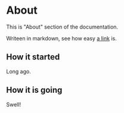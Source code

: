 # About

This is "About" section of the documentation.

Writeen in markdown, see how easy [a link](https://scitools.org.uk/cartopy/docs/latest/matplotlib/intro.html) is.

## How it started

Long ago.

## How it is going

Swell!
